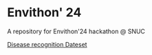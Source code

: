 # Envithon' 24

A repository for Envithon'24 hackathon @ SNUC

[Disease recognition Dateset](https://www.kaggle.com/datasets/rashikrahmanpritom/plant-disease-recognition-dataset)

